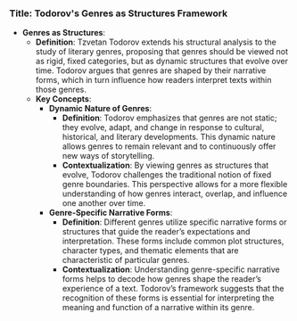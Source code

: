 ### Title: **Todorov's Genres as Structures Framework**

- **Genres as Structures**:
  - **Definition**: Tzvetan Todorov extends his structural analysis to the study of literary genres, proposing that genres should be viewed not as rigid, fixed categories, but as dynamic structures that evolve over time. Todorov argues that genres are shaped by their narrative forms, which in turn influence how readers interpret texts within those genres.
  - **Key Concepts**:
    - **Dynamic Nature of Genres**:
      - **Definition**: Todorov emphasizes that genres are not static; they evolve, adapt, and change in response to cultural, historical, and literary developments. This dynamic nature allows genres to remain relevant and to continuously offer new ways of storytelling.
      - **Contextualization**: By viewing genres as structures that evolve, Todorov challenges the traditional notion of fixed genre boundaries. This perspective allows for a more flexible understanding of how genres interact, overlap, and influence one another over time.
    - **Genre-Specific Narrative Forms**:
      - **Definition**: Different genres utilize specific narrative forms or structures that guide the reader’s expectations and interpretation. These forms include common plot structures, character types, and thematic elements that are characteristic of particular genres.
      - **Contextualization**: Understanding genre-specific narrative forms helps to decode how genres shape the reader’s experience of a text. Todorov’s framework suggests that the recognition of these forms is essential for interpreting the meaning and function of a narrative within its genre.